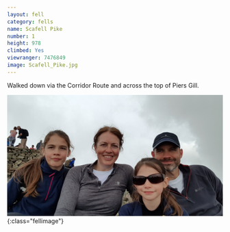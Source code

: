 ```yaml
---
layout: fell
category: fells
name: Scafell Pike
number: ﻿1
height: 978
climbed: Yes
viewranger: 7476849
image: Scafell_Pike.jpg
---
```


Walked down via the Corridor Route and across the top of Piers Gill.

![](/images/fells/Scafell_Pike2.jpg){:class="fellimage"}

